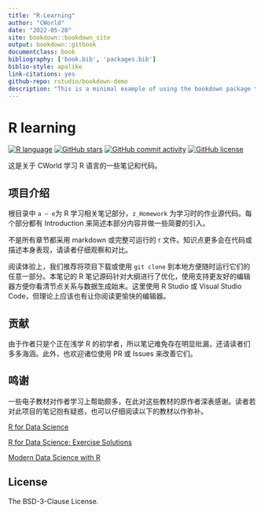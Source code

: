 ```yaml
--- 
title: "R-Learning"
author: "CWorld"
date: "2022-05-28"
site: bookdown::bookdown_site
output: bookdown::gitbook
documentclass: book
bibliography: ['book.bib', 'packages.bib']
biblio-style: apalike
link-citations: yes
github-repo: rstudio/bookdown-demo
description: "This is a minimal example of using the bookdown package to write a book. The output format for this example is bookdown::gitbook."
---
```


# R learning

[![R language](https://img.shields.io/badge/R-276DC3?style=flat-square&logo=r)](https://www.r-project.org/)
[![GitHub stars](https://img.shields.io/github/stars/cworld1/r-learning?style=flat-square)](https://github.com/cworld1/r-learning/)
[![GitHub commit activity](https://img.shields.io/github/commit-activity/y/cworld1/r-learning?label=commits&style=flat-square)](https://github.com/cworld1/r-learning/commits/)
[![GitHub license](https://img.shields.io/github/license/cworld1/r-learning?style=flat-square)](https://github.com/cworld1/r-learning/)

这是关于 CWorld 学习 R 语言的一些笔记和代码。

## 项目介绍

根目录中 `a ~ e`为 R 学习相关笔记部分，`z_Homework` 为学习时的作业源代码。每个部分都有 Introduction 来简述本部分内容并做一些简要的引入。

不是所有章节都采用 markdown 或完整可运行的 r 文件。知识点更多会在代码或描述本身表现，请读者仔细观察和对比。

阅读体验上，我们推荐将项目下载或使用 `git clone` 到本地方便随时运行它们的任意一部分。本笔记的 R 笔记源码针对大纲进行了优化，使用支持更友好的编辑器方便你看清节点关系与数据生成始末。这里使用 R Studio 或 Visual Studio Code，但理论上应该也有让你阅读更愉快的编辑器。

## 贡献

由于作者只是个正在浅学 R 的初学者，所以笔记难免存在明显纰漏，还请读者们多多海涵。此外，也欢迎诸位使用 PR 或 Issues 来改善它们。

## 鸣谢

一些电子教材对作者学习上帮助颇多，在此对这些教材的原作者深表感谢。读者若对此项目的笔记抱有疑惑，也可以仔细阅读以下的教材以作弥补。

[R for Data Science](https://r4ds.had.co.nz/)

[R for Data Science: Exercise Solutions](https://jrnold.github.io/r4ds-exercise-solutions)

[Modern Data Science with R](https://mdsr-book.github.io/mdsr2e/)

## License

The BSD-3-Clause License.
